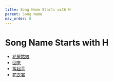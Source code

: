 ```yaml
---
title: Song Name Starts with H
parent: Song Name 
nav_order: 8
---
```


# Song Name Starts with H

- [花房姑娘](/lyrics/Cui_Jian/huafangguniang)
- [回来](/lyrics/Wei_Hua/huilai)
- [挥起手](/lyrics/Wei_Hua/huiqishou)
- [花衣裳](/lyrics/Hou_Mu_Ren/huayishang)
